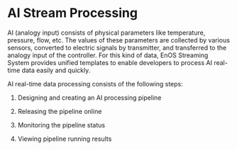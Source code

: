 # AI Stream Processing

AI (analogy input)  consists of physical parameters like temperature, pressure, flow, etc. The values of these parameters are collected by various sensors, converted to electric signals by transmitter, and transferred to the analogy input of the controller. For this kind of data, EnOS Streaming System provides unified templates to enable developers to process AI real-time data easily and quickly.

AI real-time data processing consists of the following steps:

1. Designing and creating an AI processing pipeline

2. Releasing the pipeline online

3. Monitoring the pipeline status

4. Viewing pipeline running results
